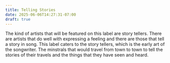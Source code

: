 ```yaml
---
title: Telling Stories
date: 2025-06-06T14:27:31-07:00
draft: true
---
```

The kind of artists that will be featured on this label are story tellers. There are artists that do well with expressing a feeling and there are those that tell a story in song. This label caters to the story tellers, which is the early art of the songwriter. The minstrals that would travel from town to town to tell the stories of their travels and the things that they have seen and heard.
